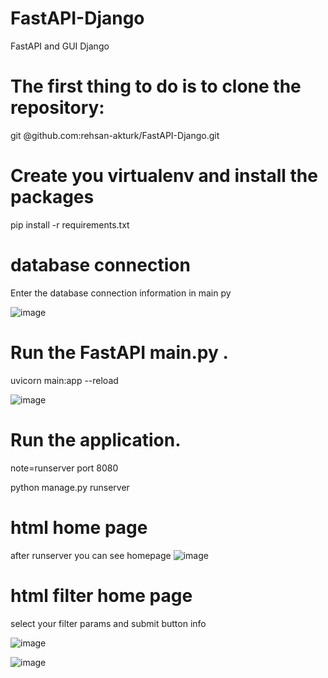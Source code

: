 # FastAPI-Django
FastAPI and  GUI Django 



# The first thing to do is to clone the repository:
git @github.com:rehsan-akturk/FastAPI-Django.git

# Create you virtualenv and install the packages
pip install -r requirements.txt


# database connection
Enter the database connection information in main py 

![image](https://user-images.githubusercontent.com/63419567/190595282-d5109a4d-68e1-4a72-ac1e-a0c0620d7d40.png)



# Run the FastAPI main.py .

uvicorn main:app --reload

![image](https://user-images.githubusercontent.com/63419567/190595415-804a5137-b16d-4514-a28b-f36e53e33760.png)



# Run the application.

note=runserver port 8080

python manage.py runserver



# html home page
after runserver you can see homepage
![image](https://user-images.githubusercontent.com/63419567/190597603-f552c16a-00ae-413d-91e4-7ff6dbf88553.png)





# html filter home page

select your filter params and submit  button info

![image](https://user-images.githubusercontent.com/63419567/190597515-e39e7645-ee2e-46fa-bf86-2514ddb94857.png)


![image](https://user-images.githubusercontent.com/63419567/190601598-5fc7765f-b496-40c5-8ba5-a9f654b3c843.png)








